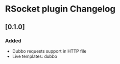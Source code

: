 <!-- Keep a Changelog guide -> https://keepachangelog.com -->

# RSocket plugin Changelog

## [0.1.0]

### Added

- Dubbo requests support in HTTP file
- Live templates: dubbo

